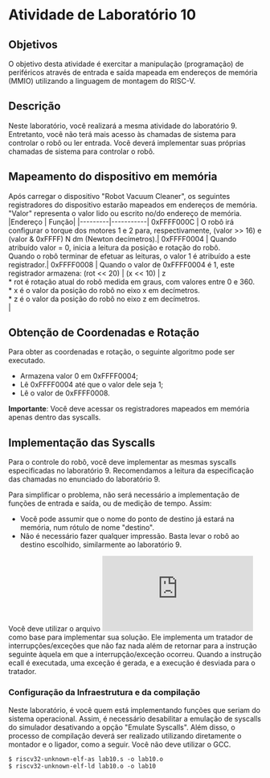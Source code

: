 # Atividade de Laboratório 10

## Objetivos

O objetivo desta atividade é exercitar a manipulação (programação) de periféricos através de entrada e saída mapeada em endereços de memória (MMIO) utilizando a linguagem de montagem do RISC-V.

## Descrição

Neste laboratório, você realizará a mesma atividade do laboratório 9. Entretanto, você não terá mais acesso às chamadas de sistema para controlar o robô ou ler entrada. Você deverá implementar suas próprias chamadas de sistema para controlar o robô.

## Mapeamento do dispositivo em memória

Após carregar o dispositivo "Robot Vacuum Cleaner", os seguintes registradores do dispositivo estarão mapeados em endereços de memória. "Valor" representa o valor lido ou escrito no/do endereço de memória.
|Endereço |	Função|
|---------|-----------|
0xFFFF000C |	O robô irá configurar o torque dos motores 1 e 2 para, respectivamente, (valor >> 16) e (valor & 0xFFFF) N dm (Newton decímetros).|
0xFFFF0004 |	Quando atribuído valor = 0, inicia a leitura da posição e rotação do robô.<br>Quando o robô terminar de efetuar as leituras, o valor 1 é atribuído a este registrador.|
0xFFFF0008 |	Quando o valor de 0xFFFF0004 é 1, este registrador armazena: (rot \<\< 20) \| (x \<\< 10) \| z<br> * rot é rotação atual do robô medida em graus, com valores entre 0 e 360.<br>* x é o valor da posição do robô no eixo x em decímetros.<br>* z é o valor da posição do robô no eixo z em decímetros.<br>|

## Obtenção de Coordenadas e Rotação

Para obter as coordenadas e rotação, o seguinte algoritmo pode ser executado.

* Armazena valor 0 em 0xFFFF0004;
* Lê 0xFFFF0004 até que o valor dele seja 1;
* Lê o valor de 0xFFFF0008.

**Importante**: Você deve acessar os registradores mapeados em memória apenas dentro das syscalls.

## Implementação das Syscalls

Para o controle do robô, você deve implementar as mesmas syscalls especificadas no laboratório 9. Recomendamos a leitura da especificação das chamadas no enunciado do laboratório 9.

Para simplificar o problema, não será necessário a implementação de funções de entrada e saída, ou de medição de tempo. Assim:

* Você pode assumir que o nome do ponto de destino já estará na memória, num rótulo de nome "destino".
* Não é necessário fazer qualquer impressão. Basta levar o robô ao destino escolhido, similarmente ao laboratório 9.

Você deve utilizar o arquivo ![lab10.s](https://www.ic.unicamp.br/~edson/disciplinas/mc404/2019-2s/ab/labs/lab10/lab10.s) como base para implementar sua solução. Ele implementa um tratador de interrupções/exceções que não faz nada além de retornar para a instrução seguinte àquela em que a interrupção/exceção ocorreu. Quando a instrução ecall é executada, uma exceção é gerada, e a execução é desviada para o tratador.

### Configuração da Infraestrutura e da compilação

Neste laboratório, é você quem está implementando funções que seriam do sistema operacional. Assim, é necessário desabilitar a emulação de syscalls do simulador desativando a opção "Emulate Syscalls". Além disso, o processo de compilação deverá ser realizado utilizando diretamente o montador e o ligador, como a seguir. Você não deve utilizar o GCC.
```
$ riscv32-unknown-elf-as lab10.s -o lab10.o
$ riscv32-unknown-elf-ld lab10.o -o lab10
```
